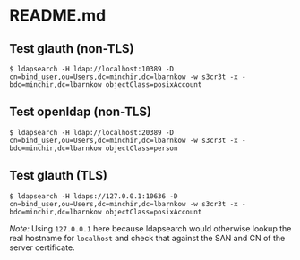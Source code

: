 # README.md

## Test glauth (non-TLS)

`$ ldapsearch -H ldap://localhost:10389 -D cn=bind_user,ou=Users,dc=minchir,dc=lbarnkow -w s3cr3t -x -bdc=minchir,dc=lbarnkow objectClass=posixAccount`

## Test openldap (non-TLS)

`$ ldapsearch -H ldap://localhost:20389 -D cn=bind_user,ou=Users,dc=minchir,dc=lbarnkow -w s3cr3t -x -bdc=minchir,dc=lbarnkow objectClass=person`

## Test glauth (TLS)

`$ ldapsearch -H ldaps://127.0.0.1:10636 -D cn=bind_user,ou=Users,dc=minchir,dc=lbarnkow -w s3cr3t -x -bdc=minchir,dc=lbarnkow objectClass=posixAccount`

_Note:_ Using `127.0.0.1` here because ldapsearch would otherwise lookup the real hostname for `localhost` and check that against the SAN and CN of the server certificate.
